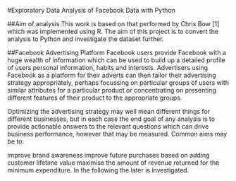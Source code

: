 #Exploratory Data Analysis of Facebook  Data with Python

##Aim of analysis
This work is based on that performed by Chris Bow [1] which was implemented using R. The aim of this project is to convert the analysis to Python and investigate the dataset further.

##Facebook Advertising Platform
Facebook users provide Facebook with a huge wealth of information which can be used to build up a detailed profile of users personal information, habits and interests. Advertisers using Facebook as a platform for their adverts can then tailor their advertising strategy appropriately, perhaps focussing on particular groups of users with similar attributes for a particular product or concentrating on presenting different features of their product to the appropriate groups.

Optimizing the advertising strategy may well mean different things for different businesses, but in each case the end goal of any analysis is to provide actionable answers to the relevant questions which can drive business performance, however that may be measured. Common aims may be to:

improve brand awareness
improve future purchases based on adding customer lifetime value
maximise the amount of revenue returned for the minimum expenditure.
In the following the later is investigated.
